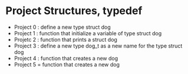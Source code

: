 # Project Structures, typedef

* Project 0 : define a new type struct dog
* Project 1 : function that initialize a variable of type struct dog
* Projetc 2 : function that prints a struct dog
* Project 3 : define a new type dog_t as a new name for the type struct dog
* Project 4 : function that creates a new dog
* Project 5 = function that creates a new dog


